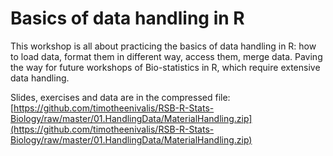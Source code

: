 # Basics of data handling in R

This workshop is all about practicing the basics of data handling in R: how to load data, format them in different way, access them, merge data. Paving the way for future workshops of Bio-statistics in R, which require extensive data handling.

Slides, exercises and data are in the compressed file:
[https://github.com/timotheenivalis/RSB-R-Stats-Biology/raw/master/01.HandlingData/MaterialHandling.zip](https://github.com/timotheenivalis/RSB-R-Stats-Biology/raw/master/01.HandlingData/MaterialHandling.zip)


